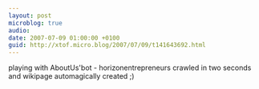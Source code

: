 ```yaml
---
layout: post
microblog: true
audio: 
date: 2007-07-09 01:00:00 +0100
guid: http://xtof.micro.blog/2007/07/09/t141643692.html
---
```

playing with AboutUs'bot - horizonentrepreneurs crawled in two seconds and wikipage automagically created ;)
